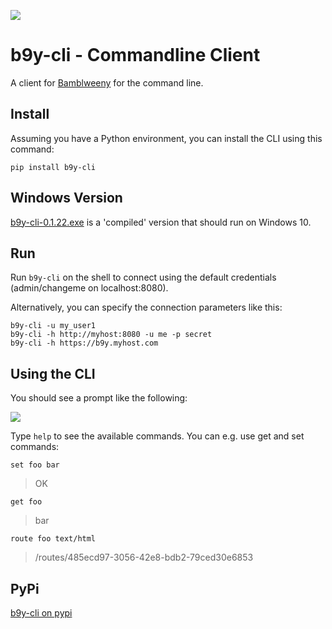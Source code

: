 ![](https://raw.githubusercontent.com/u1i/bambleweeny/master/img/bwy2.png)

# b9y-cli - Commandline Client

A client for [Bamblweeny](https://github.com/u1i/bambleweeny) for the command line.

## Install

Assuming you have a Python environment, you can install the CLI using this command:

`pip install b9y-cli`

## Windows Version

[b9y-cli-0.1.22.exe](https://github.com/u1i/bambleweeny/raw/master/b9y-cli-package/windows/b9y-cli-0.1.22.exe) is a 'compiled' version that should run on Windows 10.

## Run

Run `b9y-cli` on the shell to connect using the default credentials (admin/changeme on localhost:8080).

Alternatively, you can specify the connection parameters like this:

`b9y-cli -u my_user1`  
`b9y-cli -h http://myhost:8080 -u me -p secret`  
`b9y-cli -h https://b9y.myhost.com`

## Using the CLI

You should see a prompt like the following:

![](https://raw.githubusercontent.com/u1i/bambleweeny/master/img/cli2.jpg)

Type `help` to see the available commands. You can e.g. use get and set commands:

`set foo bar`
> OK

`get foo`
> bar

`route foo text/html`
> /routes/485ecd97-3056-42e8-bdb2-79ced30e6853

## PyPi

[b9y-cli on pypi](https://pypi.org/project/b9y-cli/)
